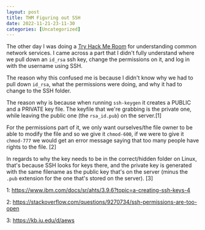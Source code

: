 ```yaml
---
layout: post
title: THM Figuring out SSH 
date: 2022-11-21-23-11-30
categories: [Uncategorized]
---
```


The other day I was doing a [Try Hack Me Room](https://tryhackme.com/room/networkservices#) for understanding common network services.  I came across a part that I didn't fully understand where we pull down an `id_rsa` ssh key, change the permissions on it, and log in with the username using SSH.  

The reason why this confused me is because I didn't know why we had to pull down `id_rsa`, what the permissions were doing, and why it had to change to the SSH folder.

The reason why is because when running `ssh-keygen` it creates a PUBLIC and a PRIVATE key file.  The keyfile that we're grabbing is the private one, while leaving the public one (the `rsa_id.pub`) on the server.[1]

For the permissions part of it, we only want ourselves/the file owner to be able to modify the file and so we give it `chmod-600`, if we were to give it `chmod-777` we would get an error message saying that too many people have rights to the file. [2]

In regards to why the key needs to be in the correct/hidden folder on Linux, that's because SSH looks for keys there, and the private key is generated with the same filename as the public key that's on the server (minus the `.pub` extension for the one that's stored on the server). [3] 

1: https://www.ibm.com/docs/sr/ahts/3.9.6?topic=a-creating-ssh-keys-4

2: https://stackoverflow.com/questions/9270734/ssh-permissions-are-too-open

3: https://kb.iu.edu/d/aews